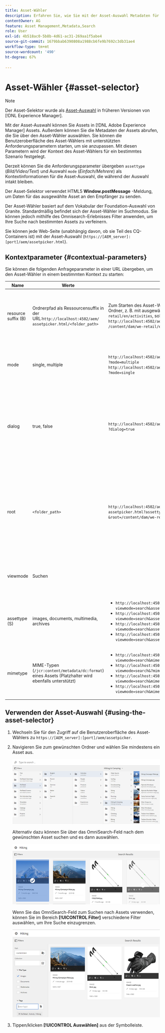 ```yaml
---
title: Asset-Wähler
description: Erfahren Sie, wie Sie mit der Asset-Auswahl Metadaten für Assets in Adobe Experience Manager Assets suchen, filtern, durchsuchen und abrufen können. Erfahren Sie außerdem mehr über das benutzerdefinierte Anpassen der Oberfläche des Asset-Wählers.
contentOwner: AG
feature: Asset Management,Metadata,Search
role: User
exl-id: 4b518ac0-5b8b-4d61-ac31-269aa1f5abe4
source-git-commit: 1679bbab6390808a1988cb6fe9b7692c3db31ae4
workflow-type: tm+mt
source-wordcount: '490'
ht-degree: 67%

---
```


# Asset-Wähler {#asset-selector}

>[!NOTE]
>
>Der Asset-Selektor wurde als [Asset-Auswahl](https://helpx.adobe.com/de/experience-manager/6-2/assets/using/asset-picker.html) in früheren Versionen von [!DNL Experience Manager].

Mit der Asset-Auswahl können Sie Assets in [!DNL Adobe Experience Manager] Assets. Außerdem können Sie die Metadaten der Assets abrufen, die Sie über den Asset-Wähler auswählen. Sie können die Benutzeroberfläche des Asset-Wählers mit unterstützten Anforderungsparametern starten, um sie anzupassen. Mit diesen Parametern wird der Kontext des Asset-Wählers für ein bestimmtes Szenario festgelegt.

Derzeit können Sie die Anforderungsparameter übergeben `assettype` (*Bild/Video/Text*) und Auswahl `mode` (*Einfach/Mehrere*) als Kontextinformationen für die Asset-Auswahl, die während der Auswahl intakt bleiben.

Der Asset-Selektor verwendet HTML5 **Window.postMessage** -Meldung, um Daten für das ausgewählte Asset an den Empfänger zu senden.

Der Asset-Wähler basiert auf dem Vokabular der Foundation-Auswahl von Granite. Standardmäßig befindet sich der Asset-Wähler im Suchmodus. Sie können jedoch mithilfe des Omnisearch-Erlebnisses Filter anwenden, um Ihre Suche nach bestimmten Assets zu verfeinern.

Sie können jede Web-Seite (unabhängig davon, ob sie Teil des CQ-Containers ist) mit der Asset-Auswahl (`https://[AEM_server]:[port]/aem/assetpicker.html`).

## Kontextparameter {#contextual-parameters}

Sie können die folgenden Anfrageparameter in einer URL übergeben, um den Asset-Wähler in einem bestimmten Kontext zu starten:

| Name | Werte | Beispiel | Zweck |
|---|---|---|---|
| resource suffix (B) | Ordnerpfad als Ressourcensuffix in der URL:`http://localhost:4502/aem/`<br>`assetpicker.html/<folder_path>` | Zum Starten des Asset-Wählers mit einem bestimmten Ordner, z. B. mit ausgewähltem Ordner `/content/dam/we-retail/en/activities`, sollte die URL wie folgt aussehen: `http://localhost:4502/aem/assetpicker.html`<br>`/content/dam/we-retail/en/activities?assettype=images` | Wenn beim Starten des Asset-Wählers ein bestimmter Ordner ausgewählt sein soll, können Sie ihn als Ressourcensuffix übergeben. |
| mode | single, multiple | `http://localhost:4502/aem/assetpicker.html`<br>`?mode=multiple` <br> `http://localhost:4502/aem/assetpicker.html`<br>`?mode=single` | Im Modus „multiple“ können Sie mit dem Asset-Wähler mehrere Assets gleichzeitig auswählen. |
| dialog | true, false | `http://localhost:4502/aem/assetpicker.html`<br>`?dialog=true` | Verwenden Sie diese Parameter, um den Asset-Wähler als Granite-Dialogfeld zu öffnen. Diese Option ist nur relevant, wenn Sie den Asset-Wähler per Granite-Pfadfeld starten und als pickerSrc-URL konfigurieren. |
| root | `<folder_path>` | `http://localhost:4502/aem/`<br>`assetpicker.html?assettype=images`<br>`&root=/content/dam/we-retail/en/activities` | Verwenden Sie diese Option, um den Stammordner für den Asset-Wähler anzugeben. In diesem Fall können Sie mit dem Asset-Wähler nur untergeordnete Assets (direkt/indirekt) unter dem Stammordner auswählen. |
| viewmode | Suchen |  | So starten Sie die Asset-Auswahl im Suchmodus mit den Parametern Assettyp und MIME-Typ . |
| assettype (S) | images, documents, multimedia, archives | <ul><li>`http://localhost:4502/aem/assetpicker.html?viewmode=search&assettype=images`</li> <li>`http://localhost:4502/aem/assetpicker.html?viewmode=search&assettype=documents`</li> <li>`http://localhost:4502/aem/assetpicker.html?viewmode=search&assettype=multimedia`</li> <li>`http://localhost:4502/aem/assetpicker.html?viewmode=search&assettype=archives`</li> | Verwenden Sie diese Option, um die Asset-Typen basierend auf dem übergebenen Wert zu filtern. |
| mimetype | MIME-Typen (`/jcr:content/metadata/dc:format`) eines Assets (Platzhalter wird ebenfalls unterstützt) | <ul><li>`http://localhost:4502/aem/assetpicker.html?viewmode=search&mimetype=image/png`</li>  <li>`http://localhost:4502/aem/assetpicker.html?viewmode=search&?mimetype=*png`</li>  <li>`http://localhost:4502/aem/assetpicker.html?viewmode=search&mimetype=*presentation`</li>  <li>`http://localhost:4502/aem/assetpicker?viewmode=search&mimetype=*presentation&mimetype=*png`</li></ul> | Verwenden Sie diese Option zum Filtern von Assets anhand von MIME-Typen. |

## Verwenden der Asset-Auswahl {#using-the-asset-selector}

1. Wechseln Sie für den Zugriff auf die Benutzeroberfläche des Asset-Wählers zu `https://[AEM_server]:[port]/aem/assetpicker`.
1. Navigieren Sie zum gewünschten Ordner und wählen Sie mindestens ein Asset aus.

   ![chlimage_1-441](assets/chlimage_1-441.png)

   Alternativ dazu können Sie über das OmniSearch-Feld nach dem gewünschten Asset suchen und es dann auswählen.

   ![chlimage_1-442](assets/chlimage_1-442.png)

   Wenn Sie das OmniSearch-Feld zum Suchen nach Assets verwenden, können Sie im Bereich **[!UICONTROL Filter]** verschiedene Filter auswählen, um Ihre Suche einzugrenzen.

   ![chlimage_1-443](assets/chlimage_1-443.png)

1. Tippen/klicken **[!UICONTROL Auswählen]** aus der Symbolleiste.
